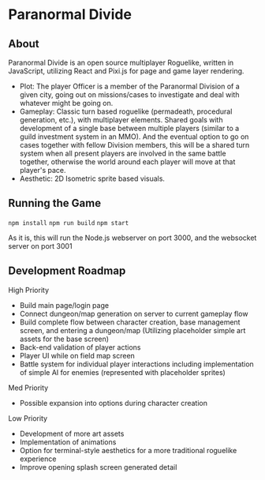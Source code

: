 # Paranormal Divide
## About
  Paranormal Divide is an open source multiplayer Roguelike, written in JavaScript, utilizing React and Pixi.js for page and game layer rendering.
  * Plot: The player Officer is a member of the Paranormal Division of a given city, going out on missions/cases to investigate and deal with whatever might be going on.
  * Gameplay: Classic turn based roguelike (permadeath, procedural generation, etc.), with multiplayer elements. Shared goals with development of a single base between multiple players (similar to a guild investment system in an MMO). And the eventual option to go on cases together with fellow Division members, this will be a shared turn system when all present players are involved in the same battle together, otherwise the world around each player will move at that player's pace.
  * Aesthetic: 2D Isometric sprite based visuals.

## Running the Game
  `npm install`
  `npm run build`
  `npm start`

  As it is, this will run the Node.js webserver on port 3000, and the websocket server on port 3001

## Development Roadmap
  High Priority
  * Build main page/login page
  * Connect dungeon/map generation on server to current gameplay flow
  * Build complete flow between character creation, base management screen, and entering a dungeon/map
    (Utilizing placeholder simple art assets for the base screen)
  * Back-end validation of player actions
  * Player UI while on field map screen
  * Battle system for individual player interactions including implementation of simple AI for enemies (represented with
  placeholder sprites)

  Med Priority
  * Possible expansion into options during character creation

  Low Priority
  * Development of more art assets
  * Implementation of animations
  * Option for terminal-style aesthetics for a more traditional roguelike experience
  * Improve opening splash screen generated detail